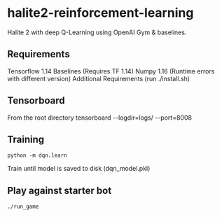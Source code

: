 # halite2-reinforcement-learning

Halite 2 with deep Q-Learning using OpenAI Gym & baselines.

## Requirements
Tensorflow 1.14
Baselines (Requires TF 1.14)
Numpy 1.16 (Runtime errors with different version)
Additional Requirements (run ./install.sh)

## Tensorboard
From the root directory
tensorboard --logdir=logs/ --port=8008

## Training

```
python -m dqn.learn
```

Train until model is saved to disk (dqn_model.pkl)

## Play against starter bot

```
./run_game
```
